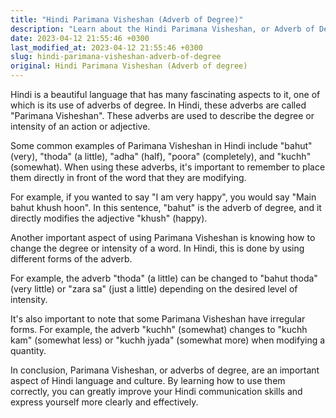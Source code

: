 ```yaml
---
title: "Hindi Parimana Visheshan (Adverb of Degree)"
description: "Learn about the Hindi Parimana Visheshan, or Adverb of Degree, and how it is used in the Hindi language."
date: 2023-04-12 21:55:46 +0300
last_modified_at: 2023-04-12 21:55:46 +0300
slug: hindi-parimana-visheshan-adverb-of-degree
original: Hindi Parimana Visheshan (Adverb of degree)
---
```

Hindi is a beautiful language that has many fascinating aspects to it, one of which is its use of adverbs of degree. In Hindi, these adverbs are called "Parimana Visheshan". These adverbs are used to describe the degree or intensity of an action or adjective. 

Some common examples of Parimana Visheshan in Hindi include "bahut" (very), "thoda" (a little), "adha" (half), "poora" (completely), and "kuchh" (somewhat). When using these adverbs, it's important to remember to place them directly in front of the word that they are modifying. 

For example, if you wanted to say "I am very happy", you would say "Main bahut khush hoon". In this sentence, "bahut" is the adverb of degree, and it directly modifies the adjective "khush" (happy). 

Another important aspect of using Parimana Visheshan is knowing how to change the degree or intensity of a word. In Hindi, this is done by using different forms of the adverb. 

For example, the adverb "thoda" (a little) can be changed to "bahut thoda" (very little) or "zara sa" (just a little) depending on the desired level of intensity. 

It's also important to note that some Parimana Visheshan have irregular forms. For example, the adverb "kuchh" (somewhat) changes to "kuchh kam" (somewhat less) or "kuchh jyada" (somewhat more) when modifying a quantity. 

In conclusion, Parimana Visheshan, or adverbs of degree, are an important aspect of Hindi language and culture. By learning how to use them correctly, you can greatly improve your Hindi communication skills and express yourself more clearly and effectively.